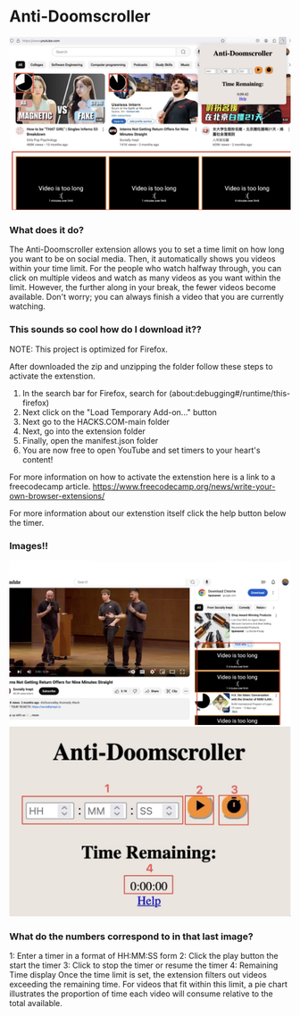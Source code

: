 
# Anti-Doomscroller
![alt text](/extension/img/demo2.jpg)
### What does it do?
The Anti-Doomscroller extension allows you to set a time limit on how long you want to be on social media. Then, it automatically shows you videos within your time limit. For the people who watch halfway through, you can click on multiple videos and watch as many videos as you want within the limit. However, the further along in your break, the fewer videos become available. Don't worry; you can always finish a video that you are currently watching.

### This sounds so cool how do I download it??
NOTE: This project is optimized for Firefox.

After downloaded the zip and unzipping the folder follow these steps to activate the extenstion.
1. In the search bar for Firefox, search for (about:debugging#/runtime/this-firefox)
2. Next click on the "Load Temporary Add-on..." button
3. Next go to the HACKS.COM-main folder
4. Next, go into the extension folder
5. Finally, open the manifest.json folder
6. You are now free to open YouTube and set timers to your heart's content!

For more information on how to activate the extenstion here is a link to a freecodecamp article. https://www.freecodecamp.org/news/write-your-own-browser-extensions/

For more information about our extenstion itself click the help button below the timer.

### Images!!
![alt text](/extension/img/demo1.jpg)
![alt text](/extension/img/helpImage.jpg)
### What do the numbers correspond to in that last image?
1: Enter a timer in a format of HH:MM:SS form
2: Click the play button the start the timer
3: Click to stop the timer or resume the timer
4: Remaining Time display
Once the time limit is set, the extension filters out videos exceeding the remaining time. For videos that fit within this limit, a pie chart illustrates the proportion of time each video will consume relative to the total available.
